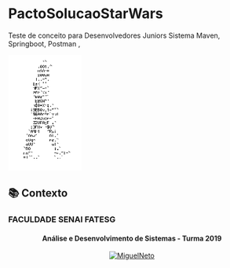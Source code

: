 
# PactoSolucaoStarWars
Teste de conceito para Desenvolvedores Juniors
Sistema Maven, Springboot, Postman , 

![homem Letra](https://github.com/MiguellNeto/FATESG---LISTA-DE-ALUNO---ADS04/blob/main/homem-letras.gif)

## 📚 Contexto
###   FACULDADE SENAI FATESG
 <h4 align="center">
   Análise e Desenvolvimento de Sistemas - Turma 2019
</h4>
<p align="center">
  <a href="https://gitlab.com/miguelneto.artes">
    <img alt="MiguelNeto" src="https://img.shields.io/badge/MiguelNeto-GitLab-green">
  </a>
</p>
<br>
